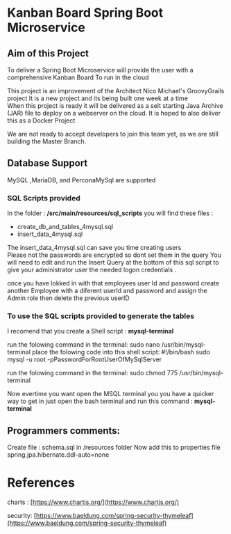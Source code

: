 # Kanban Board Spring Boot Microservice
## Aim of this Project
To deliver a Spring Boot Microservice will provide the user with a comprehensive Kanban Board 
To run in the cloud

This project is an improvement of the Architect Nico Michael's GroovyGrails project
It is a new project and its being built one week at a time  
When this project is ready it will be delivered as a selt starting Java Archive (JAR) file 
to deploy on a webserver on the cloud. It is hoped to also deliver this as a Docker Project

We are not ready to accept developers to join this team yet, as we are still building the Master Branch.  

## Database Support
MySQL ,MariaDB, and PerconaMySql are supported

### SQL Scripts provided
In the folder : **/src/main/resources/sql_scripts**
you will find these files : 

  * create_db_and_tables_4mysql.sql
  * insert_data_4mysql.sql

The insert_data_4mysql.sql can save you time creating users   
Please not the passwords are encrypted so dont set them in the query
You will need to edit and run the Insert Query at the bottom of this sql script 
to give your administrator user the needed logon credentials .




once you have lokked in with that employees user Id and password create another Employee with a diferent userId and password and assign the Admin role then delete the previous userID

### To use the SQL scripts provided to generate the tables
I recomend that you create a Shell script : **mysql-terminal**

run the folowing command in the terminal:
    sudo nano /usr/bin/mysql-terminal
place the folowing code into this shell script:
    #!/bin/bash
    sudo mysql -u root -pPasswordForRootUserOfMySqlServer

run the folowing command in the terminal:
    sudo chmod 775 /usr/bin/mysql-terminal
 
Now evertime you want open the MSQL terminal you you have a quicker way to get in
just open the bash terminal and run this command :
    **mysql-terminal**

## Programmers comments: 
Create file : schema.sql in /resources folder
Now add this to properties file
spring.jpa.hibernate.ddl-auto=none

# References
charts : [https://www.chartjs.org/](https://www.chartjs.org/)

security: [https://www.baeldung.com/spring-security-thymeleaf](https://www.baeldung.com/spring-security-thymeleaf)


